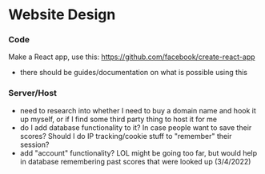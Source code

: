 # Website Design
### Code
Make a React app, use this: https://github.com/facebook/create-react-app
- there should be guides/documentation on what is possible using this
### Server/Host
- need to research into whether I need to buy a domain name and hook it up myself, or if I find some third party thing to host it for me
- do I add database functionality to it? In case people want to save their scores? Should I do IP tracking/cookie stuff to "remember" their session?
- add "account" functionality? LOL might be going too far, but would help in database remembering past scores that were looked up (3/4/2022)

